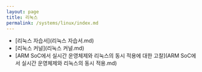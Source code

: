 ```yaml
---
layout: page
title: 리눅스
permalink: /systems/linux/index.md
---
```


- [리눅스 자습서](리눅스 자습서.md)
- [리눅스 커널](리눅스 커널.md)
- [ARM SoC에서 실시간 운영체제와 리눅스의 동시 적용에 대한 고찰](ARM SoC에서 실시간 운영체제와 리눅스의 동시 적용.md)
